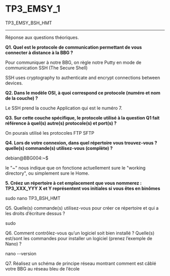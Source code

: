 # TP3_EMSY_1
TP3_EMSY_BSH_HMT

--------------------

Réponse aux questions théoriques.

**Q1. Quel est le protocole de communication permettant de vous connecter à distance à la BBG ?**

Pour communiquer à notre BBG, on règle notre Putty en mode de communication SSH (The Secure Shell)

SSH uses cryptography to authenticate and encrypt connections between devices.

**Q2. Dans le modèle OSI, à quoi correspond ce protocole (numéro et nom de la couche) ?**

Le SSH prend la couche Application qui est le numéro 7.

**Q3. Sur cette couche spécifique, le protocole utilisé à la question Q1 fait référence à quel(s) autre(s)
protocole(s) et port(s) ?**

On pourais utilisé les protocoles FTP SFTP

**Q4. Lors de votre connexion, dans quel répertoire vous trouvez-vous ? quelle(s) commande(s)
utilisez-vous (complète) ?**

debian@BBG004:~$

le "~" nous indique que on fonctione actuellement sure le "working directory", ou simplement sure le Home.

**5. Créez un répertoire à cet emplacement que vous nommerez : TP3_XXX_YYY 
X et Y représentent vos initiales si vous êtes en binômes**

sudo nano TP3_BSH_HMT

Q5. Quelle(s) commande(s) utilisez-vous pour créer ce répertoire et qui a les droits d’écriture
dessus ?

sudo

Q6. Comment contrôlez-vous qu’un logiciel soit bien installé ? Quelle(s) est/sont les commandes 
pour installer un logiciel (prenez l’exemple de Nano) ?

nano --version

Q7. Réalisez un schéma de principe réseau montrant comment est câblé votre BBG au réseau bleu 
de l’école

